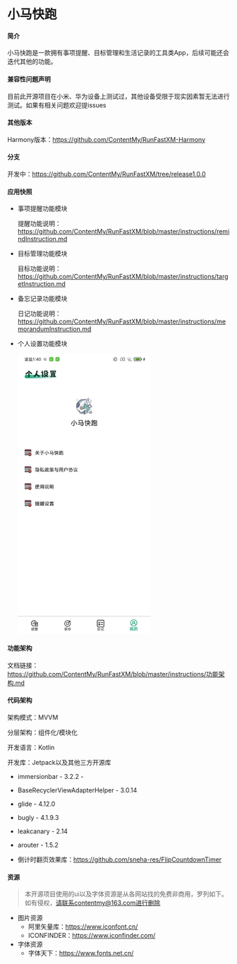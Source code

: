 # 小马快跑

#### 简介

小马快跑是一款拥有事项提醒、目标管理和生活记录的工具类App，后续可能还会迭代其他的功能。

#### 兼容性问题声明
目前此开源项目在小米、华为设备上测试过，其他设备受限于现实因素暂无法进行测试。如果有相关问题欢迎提issues

#### 其他版本
Harmony版本：https://github.com/ContentMy/RunFastXM-Harmony

#### 分支
开发中：https://github.com/ContentMy/RunFastXM/tree/release1.0.0

#### 应用快照

* 事项提醒功能模块

  提醒功能说明：https://github.com/ContentMy/RunFastXM/blob/master/instructions/remindInstruction.md

* 目标管理功能模块

  目标功能说明：https://github.com/ContentMy/RunFastXM/blob/master/instructions/targetInstruction.md

* 备忘记录功能模块

  日记功能说明：https://github.com/ContentMy/RunFastXM/blob/master/instructions/memorandumInstruction.md

* 个人设置功能模块

  <img src="screenshot/个人设置.jpg" alt="个人设置" width="300"/>

#### 功能架构
 文档链接：https://github.com/ContentMy/RunFastXM/blob/master/instructions/功能架构.md

#### 代码架构

架构模式：MVVM

分层架构：组件化/模块化

开发语言：Kotlin

开发库：Jetpack以及其他三方开源库

* immersionbar - 3.2.2 -

* BaseRecyclerViewAdapterHelper - 3.0.14

* glide - 4.12.0

* bugly - 4.1.9.3

* leakcanary - 2.14

* arouter - 1.5.2

* 倒计时翻页效果库：https://github.com/sneha-res/FlipCountdownTimer

  

#### 资源

> 本开源项目使用的ui以及字体资源是从各网站找的免费非商用，罗列如下。如有侵权，请联系contentmy@163.com进行删除

* 图片资源
  * 阿里矢量库：https://www.iconfont.cn/
  * ICONFINDER：https://www.iconfinder.com/
* 字体资源
  * 字体天下：https://www.fonts.net.cn/



